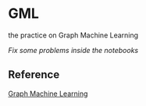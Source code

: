 # GML
the practice on Graph Machine Learning

*Fix some problems inside the notebooks*

## Reference
[Graph Machine Learning](https://github.com/PacktPublishing/Graph-Machine-Learning)
